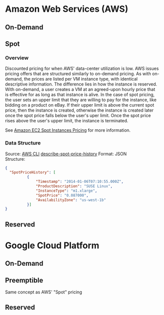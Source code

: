 # Amazon Web Services (AWS) #

## On-Demand ##

## Spot ##

### Overview ###

Discounted pricing for when AWS' data-center utilization is low. AWS issues pricing 
offers that are structured similarly to on-demand pricing. As with on-demand, the 
prices are listed per VM instance type, with identical descriptive information. The 
difference lies in how the instance is reserved. With on-demand, a user creates a VM at 
an agreed-upon hourly price that is effective for as long as that instance is alive. 
In the case of spot pricing, the user sets an upper limit that they are willing to 
pay for the instance, like bidding on a product on eBay. If their upper limit is above 
the current spot price, then the instance is created, otherwise the instance is created later 
once the spot price falls below the user's uper limit. Once the spot price rises 
above the user's upper limit, the instance is terminated.

See [Amazon EC2 Spot Instances Pricing](https://aws.amazon.com/ec2/spot/pricing/) for more information.

### Data Structure ###
Source: [AWS CLI](https://aws.amazon.com/cli/) [describe-spot-price-history](http://docs.aws.amazon.com/cli/latest/reference/ec2/describe-spot-price-history.html)
Format: JSON  
Structure:  
```json
{
  "SpotPriceHistory": [
          {
              "Timestamp": "2014-01-06T07:10:55.000Z",
              "ProductDescription": "SUSE Linux",
              "InstanceType": "m1.xlarge",
              "SpotPrice": "0.087000",
              "AvailabilityZone": "us-west-1b"
          }]
}
```
	
## Reserved ##

# Google Cloud Platform #

## On-Demand ##

## Preemptible ##
Same concept as AWS' "Spot" pricing

## Reserved ## 